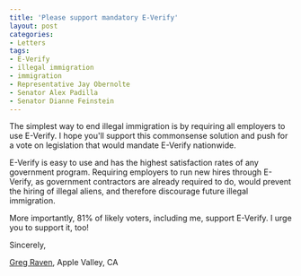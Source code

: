 ```yaml
---
title: 'Please support mandatory E-Verify'
layout: post
categories:
- Letters
tags:
- E-Verify
- illegal immigration
- immigration
- Representative Jay Obernolte
- Senator Alex Padilla
- Senator Dianne Feinstein
---
```


The simplest way to end illegal immigration is by requiring all employers to use E-Verify. I hope you'll support this commonsense solution and push for a vote on legislation that would mandate E-Verify nationwide.

E-Verify is easy to use and has the highest satisfaction rates of any government program. Requiring employers to run new hires through E-Verify, as government contractors are already required to do, would prevent the hiring of illegal aliens, and therefore discourage future illegal immigration.

More importantly, 81% of likely voters, including me, support E-Verify. I urge you to support it, too!

Sincerely,

[Greg Raven](https://www.gregraven.org/), Apple Valley, CA